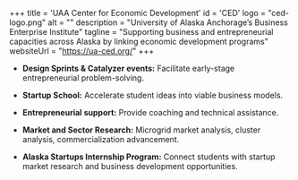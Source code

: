 +++
title = 'UAA Center for Economic Development'
id = 'CED'
logo = "ced-logo.png"
alt = ""
description = "University of Alaska Anchorage’s Business Enterprise Institute"
tagline = "Supporting business and entrepreneurial capacities across Alaska by linking economic development programs"
websiteUrl = "https://ua-ced.org/"
+++

* **Design Sprints & Catalyzer events:** Facilitate early-stage entrepreneurial problem-solving.

* **Startup School:** Accelerate student ideas into viable business models.

* **Entrepreneurial support:** Provide coaching and technical assistance.

* **Market and Sector Research:** Microgrid market analysis, cluster analysis, commercialization advancement.

* **Alaska Startups Internship Program:** Connect students with startup market research and business development opportunities.
